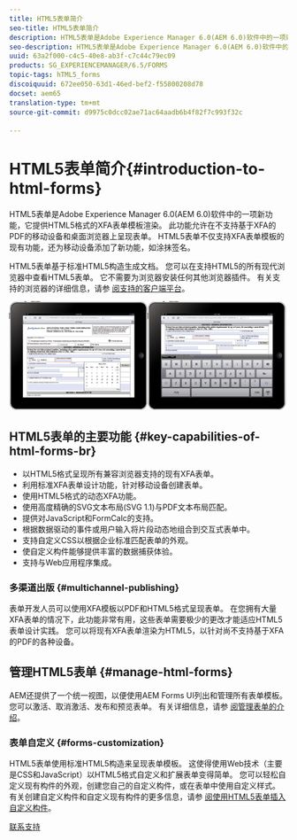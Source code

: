 ```yaml
---
title: HTML5表单简介
seo-title: HTML5表单简介
description: HTML5表单是Adobe Experience Manager 6.0(AEM 6.0)软件中的一项新功能，它提供HTML5格式的XFA表单模板渲染。
seo-description: HTML5表单是Adobe Experience Manager 6.0(AEM 6.0)软件中的一项新功能，它提供HTML5格式的XFA表单模板渲染。
uuid: 63a2f000-c4c5-40e8-ab3f-c7c44c79ec09
products: SG_EXPERIENCEMANAGER/6.5/FORMS
topic-tags: hTML5_forms
discoiquuid: 672ee050-63d1-46ed-bef2-f55800208d78
docset: aem65
translation-type: tm+mt
source-git-commit: d9975c0dcc02ae71ac64aadb6b4f82f7c993f32c

---
```



# HTML5表单简介{#introduction-to-html-forms}

HTML5表单是Adobe Experience Manager 6.0(AEM 6.0)软件中的一项新功能，它提供HTML5格式的XFA表单模板渲染。 此功能允许在不支持基于XFA的PDF的移动设备和桌面浏览器上呈现表单。 HTML5表单不仅支持XFA表单模板的现有功能，还为移动设备添加了新功能，如涂抹签名。

HTML5表单基于标准HTML5构造生成文档。 您可以在支持HTML5的所有现代浏览器中查看HTML5表单。 它不需要为浏览器安装任何其他浏览器插件。 有关支持的浏览器的详细信息，请参 [阅支持的客户端平台](https://adobe.com/go/learn_aemforms_supportedplatforms_63)。

![](do-not-localize/mobile_form_on_an_ipad_date_14.png)

## HTML5表单的主要功能 {#key-capabilities-of-html-forms-br}

* 以HTML5格式呈现所有兼容浏览器支持的现有XFA表单。
* 利用标准XFA表单设计功能，针对移动设备创建表单。
* 使用HTML5格式的动态XFA功能。
* 使用高度精确的SVG文本布局(SVG 1.1)与PDF文本布局匹配。
* 提供对JavaScript和FormCalc的支持。
* 根据数据驱动的事件或用户输入将片段动态地组合到交互式表单中。
* 支持自定义CSS以根据企业标准匹配表单的外观。
* 使自定义构件能够提供丰富的数据捕获体验。
* 支持与Web应用程序集成。

### 多渠道出版 {#multichannel-publishing}

表单开发人员可以使用XFA模板以PDF和HTML5格式呈现表单。 在您拥有大量XFA表单的情况下，此功能非常有用，这些表单需要极少的更改才能适应HTML5表单设计实践。 您可以将现有XFA表单渲染为HTML5，以针对尚不支持基于XFA的PDF的各种设备。

## 管理HTML5表单 {#manage-html-forms}

AEM还提供了一个统一视图，以便使用AEM Forms UI列出和管理所有表单模板。 您可以激活、取消激活、发布和预览表单。 有关详细信息，请参 [阅管理表单的介绍](../../forms/using/introduction-managing-forms.md)。

### 表单自定义 {#forms-customization}

HTML5表单使用标准HTML5构造来呈现表单模板。 这使得使用Web技术（主要是CSS和JavaScript）以HTML5格式自定义和扩展表单变得简单。 您可以轻松自定义现有构件的外观，创建您自己的自定义构件，或在表单中使用自定义样式。 有关创建自定义构件和自定义现有构件的更多信息，请参 [阅使用HTML5表单插入自定义构件](../../forms/using/custom-widgets.md)。

[联系支持](https://www.adobe.com/account/sign-in.supportportal.html)
